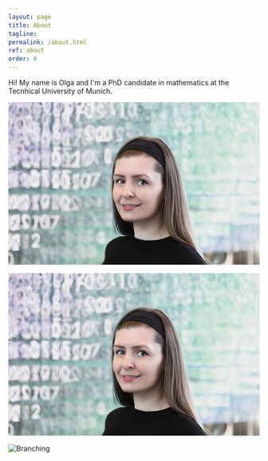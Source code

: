 ```yaml
---
layout: page
title: About
tagline: 
permalink: /about.html
ref: about
order: 0
---
```


Hi! My name is Olga and I'm a PhD candidate in mathematics at the Tecnhical University of Munich.

![Olga](https://github.com/olgagraf/olgagraf.github.io/blob/main/numbers14.jpg)

![image](/assets/images/numbers14.jpg)

![Branching](https://guides.github.com/activities/hello-world/branching.png)

<!---
[Go to the Home Page]({{ '/' | absolute_url }})
-->
